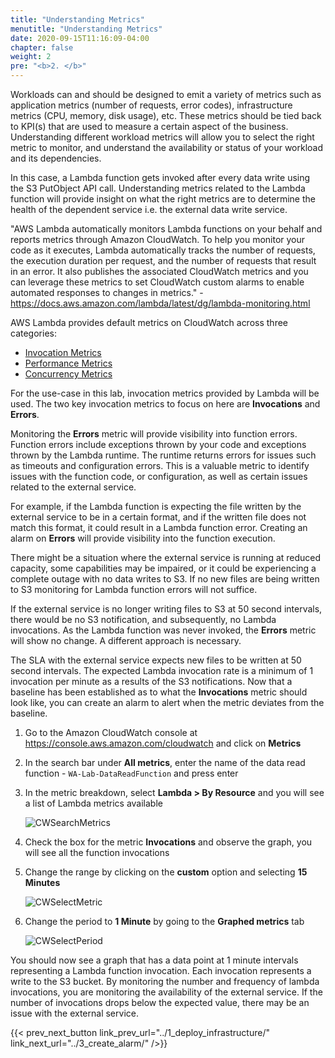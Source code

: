 ```yaml
---
title: "Understanding Metrics"
menutitle: "Understanding Metrics"
date: 2020-09-15T11:16:09-04:00
chapter: false
weight: 2
pre: "<b>2. </b>"
---
```


Workloads can and should be designed to emit a variety of metrics such as application metrics (number of requests, error codes), infrastructure metrics (CPU, memory, disk usage), etc. These metrics should be tied back to KPI(s) that are used to measure a certain aspect of the business. Understanding different workload metrics will allow you to select the right metric to monitor, and understand the availability or status of your workload and its dependencies.

In this case, a Lambda function gets invoked after every data write using the S3 PutObject API call. Understanding metrics related to the Lambda function will provide insight on what the right metrics are to determine the health of the dependent service i.e. the external data write service.

"AWS Lambda automatically monitors Lambda functions on your behalf and reports metrics through Amazon CloudWatch. To help you monitor your code as it executes, Lambda automatically tracks the number of requests, the execution duration per request, and the number of requests that result in an error. It also publishes the associated CloudWatch metrics and you can leverage these metrics to set CloudWatch custom alarms to enable automated responses to changes in metrics." - https://docs.aws.amazon.com/lambda/latest/dg/lambda-monitoring.html

AWS Lambda provides default metrics on CloudWatch across three categories:

* [Invocation Metrics](https://docs.aws.amazon.com/lambda/latest/dg/monitoring-metrics.html#monitoring-metrics-invocation)
* [Performance Metrics](https://docs.aws.amazon.com/lambda/latest/dg/monitoring-metrics.html#monitoring-metrics-performance)
* [Concurrency Metrics](https://docs.aws.amazon.com/lambda/latest/dg/monitoring-metrics.html#monitoring-metrics-concurrency)

For the use-case in this lab, invocation metrics provided by Lambda will be used. The two key invocation metrics to focus on here are **Invocations** and **Errors**.

Monitoring the **Errors** metric will provide visibility into function errors. Function errors include exceptions thrown by your code and exceptions thrown by the Lambda runtime. The runtime returns errors for issues such as timeouts and configuration errors. This is a valuable metric to identify issues with the function code, or configuration, as well as certain issues related to the external service.

For example, if the Lambda function is expecting the file written by the external service to be in a certain format, and if the written file does not match this format, it could result in a Lambda function error. Creating an alarm on **Errors** will provide visibility into the function execution.

There might be a situation where the external service is running at reduced capacity, some capabilities may be impaired, or it could be experiencing a complete outage with no data writes to S3. If no new files are being written to S3 monitoring for Lambda function errors will not suffice.

If the external service is no longer writing files to S3 at 50 second intervals, there would be no S3 notification, and subsequently, no Lambda invocations. As the Lambda function was never invoked, the **Errors** metric will show no change. A different approach is necessary.

The SLA with the external service expects new files to be written at 50 second intervals. The expected Lambda invocation rate is a minimum of 1 invocation per minute as a results of the S3 notifications. Now that a baseline has been established as to what the **Invocations** metric should look like, you can create an alarm to alert when the metric deviates from the baseline.

1. Go to the Amazon CloudWatch console at <https://console.aws.amazon.com/cloudwatch> and click on **Metrics**
1. In the search bar under **All metrics**, enter the name of the data read function - `WA-Lab-DataReadFunction` and press enter
1. In the metric breakdown, select **Lambda > By Resource** and you will see a list of Lambda metrics available

    ![CWSearchMetrics](/Operations/100_Dependency_Monitoring/Images/CWSearchMetrics.png)

1. Check the box for the metric **Invocations** and observe the graph, you will see all the function invocations
1. Change the range by clicking on the **custom** option and selecting **15 Minutes**

    ![CWSelectMetric](/Operations/100_Dependency_Monitoring/Images/CWSelectMetric.png)

1. Change the period to **1 Minute** by going to the **Graphed metrics** tab

    ![CWSelectPeriod](/Operations/100_Dependency_Monitoring/Images/CWSelectPeriod.png)

You should now see a graph that has a data point at 1 minute intervals representing a Lambda function invocation. Each invocation represents a write to the S3 bucket. By monitoring the number and frequency of lambda invocations, you are monitoring the availability of the external service. If the number of invocations drops below the expected value, there may be an issue with the external service.

{{< prev_next_button link_prev_url="../1_deploy_infrastructure/" link_next_url="../3_create_alarm/" />}}

